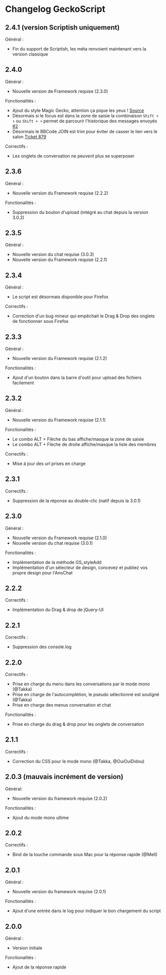 # Changelog GeckoScript

## 2.4.1 (version Scriptish uniquement)

Général :

- Fin du support de Scriptish, les méta renvoient maintenant vers la version classique

## 2.4.0

Général :

- Nouvelle version de Framework requise (2.3.0)

Fonctionalités :

- Ajout du style Magic Gecko, attention ça pique les yeux ! [Source](https://github.com/antoine-pous/magic-gecko/blob/master/magicGecko.css)
- Désormais si le focus est dans la zone de saisie la combinaison `Shift + ⬆` ou `Shift + ⬇` permet de parcourir l'historique des messages envoyés [#2](https://github.com/dvp-io/AnoCheat/issues/2)
- Désormais le BBCode JOIN est trim pour éviter de casser le lien vers le salon [Ticket 879](http://www.developpez.net/forums/issue.php?issueid=879)

Correctifs :

- Les onglets de conversation ne peuvent plus se superposer

## 2.3.6

Général :

- Nouvelle version du Framework requise (2.2.2)

Fonctionalités :

- Suppression du bouton d'upload (intégré au chat depuis la version 3.0.2)

## 2.3.5

Général :

- Nouvelle version du chat requise (3.0.3)
- Nouvelle version du Framework requise (2.2.1)

## 2.3.4

Général :

- Le script est désormais disponible pour Firefox

Correctifs :

- Correction d'un bug mineur qui empêchait le Drag & Drop des onglets de fonctionner sous Firefox 

## 2.3.3

Général :

- Nouvelle version du Framework requise (2.1.2)

Fonctionalités :

- Ajout d'un bouton dans la barre d'outil pour upload des fichiers facilement

## 2.3.2

Général :

- Nouvelle version du Framework requise (2.1.1)

Fonctionalités :

- Le combo ALT + Flèche du bas affiche/masque la zone de saisie
- Le combo ALT + Flèche de droite affiche/masque la liste des membres

Correctifs :

- Mise à jour des url prises en charge

## 2.3.1

Correctifs :

- Suppression de la réponse au double-clic (natif depuis la 3.0.1)

## 2.3.0

Général :

- Nouvelle version du Framework requise (2.1.0)
- Nouvelle version du chat requise (3.0.1)

Fonctionalités :

- Implémentation de la méthode GS_styleAdd
- Implémentation d'un sélecteur de design, concevez et publiez vos propre design pour l'AnoChat

## 2.2.2

Correctifs :

- Implémentation du Drag & drop de jQuery-UI

## 2.2.1

Correctifs :

- Suppression des console.log

## 2.2.0

Correctifs :

- Prise en charge du menu dans les conversations par le mode mono (@Takka)
- Prise en charge de l'autocomplétion, le pseudo sélectionné est souligné (@Takka)
- Prise en charge des menus conversation et chat

Fonctionalités :

- Prise en charge du drag & drop pour les onglets de conversation

## 2.1.1

Correctifs :

- Correction du CSS pour le mode mono (@Takka, @OuiOuiDidou)

## 2.0.3 (mauvais incrément de version)

Général:

  - Nouvelle version du framework requise (2.0.2)

Fonctionalités :

  - Ajout du mode mono ultime 

## 2.0.2

Correctifs :

  - Bind de la touche commande sous Mac pour la réponse rapide (@Mell)

## 2.0.1

Général :

  - Nouvelle version du framework requise (2.0.1)

Fonctionalités :

  - Ajout d'une entrée dans le log pour indiquer le bon chargement du script

## 2.0.0

Général :

  - Version initiale

Fonctionalités :

  - Ajout de la réponse rapide
